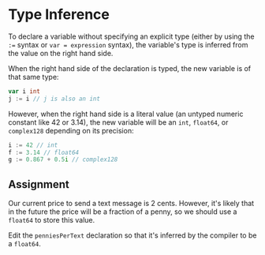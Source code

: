 # Type Inference

To declare a variable without specifying an explicit type (either by using the `:=` syntax or `var = expression` syntax), the variable's type is inferred from the value on the right hand side.

When the right hand side of the declaration is typed, the new variable is of that same type:

```go
var i int
j := i // j is also an int
```

However, when the right hand side is a literal value (an untyped numeric constant like 42 or 3.14), the new variable will be an `int`, `float64`, or `complex128` depending on its precision:

```go
i := 42 // int
f := 3.14 // float64
g := 0.867 + 0.5i // complex128
```

## Assignment

Our current price to send a text message is 2 cents. However, it's likely that in the future the price will be a fraction of a penny, so we should use a `float64` to store this value.

Edit the `penniesPerText` declaration so that it's inferred by the compiler to be a `float64`.
